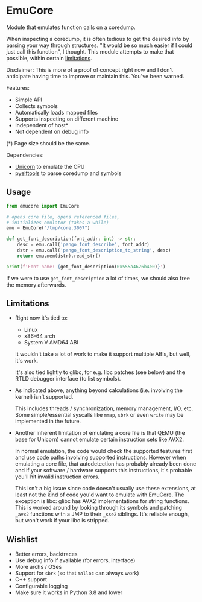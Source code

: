 # EmuCore

Module that emulates function calls on a coredump.

When inspecting a coredump, it is often tedious to get the desired info by parsing your way through structures. "It would be so much easier if I could just call this function", I thought. This module attempts to make that possible, within certain [limitations](#limitations).

Disclaimer: This is more of a proof of concept right now and I don't anticipate having time to improve or maintain this. You've been warned.

Features:
 - Simple API
 - Collects symbols
 - Automatically loads mapped files
 - Supports inspecting on different machine
 - Independent of host*
 - Not dependent on debug info

(*) Page size should be the same.

Dependencies:
 - [Unicorn][] to emulate the CPU
 - [pyelftools][] to parse coredump and symbols


## Usage

```python
from emucore import EmuCore

# opens core file, opens referenced files,
# initializes emulator (takes a while)
emu = EmuCore("/tmp/core.3007")

def get_font_description(font_addr: int) -> str:
    desc = emu.call('pango_font_describe', font_addr)
    dstr = emu.call('pango_font_description_to_string', desc)
    return emu.mem(dstr).read_str()

print(f'Font name: {get_font_description(0x555a4626b4e0)}')
```

If we were to use `get_font_description` a lot of times, we should also free the memory afterwards.


## Limitations

 - Right now it's tied to:

    - Linux
    - x86-64 arch
    - System V AMD64 ABI

   It wouldn't take a lot of work to make it support multiple ABIs, but well, it's work.

   It's also tied lightly to glibc, for e.g. libc patches (see below) and the RTLD debugger interface (to list symbols).

 - As indicated above, anything beyond calculations (i.e. involving the kernel) isn't supported.

   This includes threads / synchronization, memory management, I/O, etc. Some simple/essential syscalls like `mmap`, `sbrk` or even `write` may be implemented in the future.

 - Another inherent limitation of emulating a core file is that QEMU (the base for Unicorn) cannot emulate certain instruction sets like AVX2.
 
   In normal emulation, the code would check the supported features first and use code paths involving supported instructions. However when emulating a core file, that autodetection has probably already been done and if your software / hardware supports this instructions, it's probable you'll hit invalid instruction errors.

   This isn't a big issue since code doesn't usually use these extensions, at least not the kind of code you'd want to emulate with EmuCore. The exception is libc: glibc has AVX2 implementations for string functions. This is worked around by looking through its symbols and patching `_avx2` functions with a JMP to their `_sse2` siblings. It's reliable enough, but won't work if your libc is stripped.


## Wishlist

 - Better errors, backtraces
 - Use debug info if available (for errors, interface)
 - More archs / OSes
 - Support for `sbrk` (so that `malloc` can always work)
 - C++ support
 - Configurable logging
 - Make sure it works in Python 3.8 and lower



[Unicorn]: https://www.unicorn-engine.org
[pyelftools]: https://github.com/eliben/pyelftools
